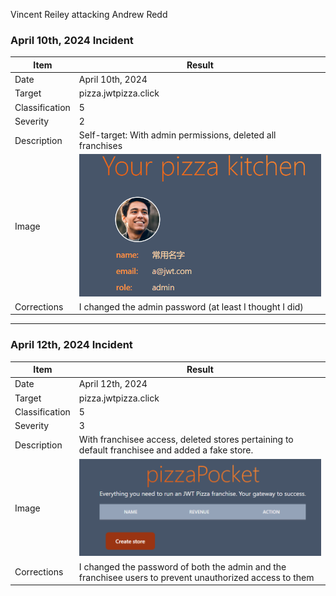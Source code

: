 Vincent Reiley attacking Andrew Redd

### April 10th, 2024 Incident

| Item | Result |
|------|--------|
| Date | April 10th, 2024 |
| Target | pizza.jwtpizza.click |
| Classification | 5 |
| Severity | 2 |
| Description | Self-target: With admin permissions, deleted all franchises |
| Image | ![admin access](admin.png) |
| Corrections | I changed the admin password (at least I thought I did) |

---

### April 12th, 2024 Incident

| Item | Result |
|------|--------|
| Date | April 12th, 2024 |
| Target | pizza.jwtpizza.click |
| Classification | 5 |
| Severity | 3 |
| Description | With franchisee access, deleted stores pertaining to default franchisee and added a fake store. |
| Image | ![franchisee access](franchisee.png) |
| Corrections | I changed the password of both the admin and the franchisee users to prevent unauthorized access to them |
